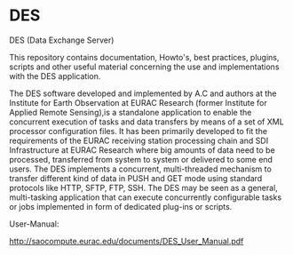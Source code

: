 # DES
DES (Data Exchange Server)

This repository contains documentation, Howto's, best practices, plugins, scripts and other useful material concerning the use and implementations with the DES application.

The DES software developed and implemented by A.C and authors at the Institute for Earth Observation at EURAC Research (former Institute for Applied Remote Sensing),is a standalone application to enable the concurrent execution of tasks and data transfers by means of a set of XML processor configuration files.  It has been primarily developed to fit the requirements of the EURAC receiving station processing chain and SDI Infrastructure at EURAC Research where big amounts of data need to be processed, transferred from system to system or delivered to some end users. The DES implements a concurrent, multi-threaded mechanism to transfer different kind of data in PUSH and GET mode using standard protocols like HTTP, SFTP, FTP, SSH. 
The DES may be seen as a general, multi-tasking application that can execute concurrently configurable tasks or jobs implemented in form of dedicated plug-ins or scripts.


User-Manual:

http://saocompute.eurac.edu/documents/DES_User_Manual.pdf
